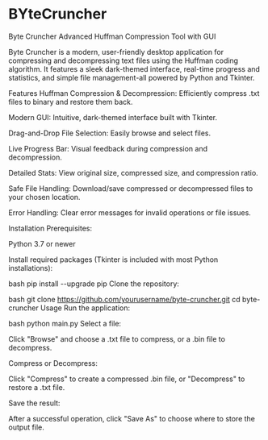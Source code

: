 # BYteCruncher
Byte Cruncher
Advanced Huffman Compression Tool with GUI

Byte Cruncher is a modern, user-friendly desktop application for compressing and decompressing text files using the Huffman coding algorithm. It features a sleek dark-themed interface, real-time progress and statistics, and simple file management-all powered by Python and Tkinter.

Features
Huffman Compression & Decompression: Efficiently compress .txt files to binary and restore them back.

Modern GUI: Intuitive, dark-themed interface built with Tkinter.

Drag-and-Drop File Selection: Easily browse and select files.

Live Progress Bar: Visual feedback during compression and decompression.

Detailed Stats: View original size, compressed size, and compression ratio.

Safe File Handling: Download/save compressed or decompressed files to your chosen location.

Error Handling: Clear error messages for invalid operations or file issues.

Installation
Prerequisites:

Python 3.7 or newer

Install required packages (Tkinter is included with most Python installations):

bash
pip install --upgrade pip
Clone the repository:

bash
git clone https://github.com/yourusername/byte-cruncher.git
cd byte-cruncher
Usage
Run the application:

bash
python main.py
Select a file:

Click "Browse" and choose a .txt file to compress, or a .bin file to decompress.

Compress or Decompress:

Click "Compress" to create a compressed .bin file, or "Decompress" to restore a .txt file.

Save the result:

After a successful operation, click "Save As" to choose where to store the output file.
